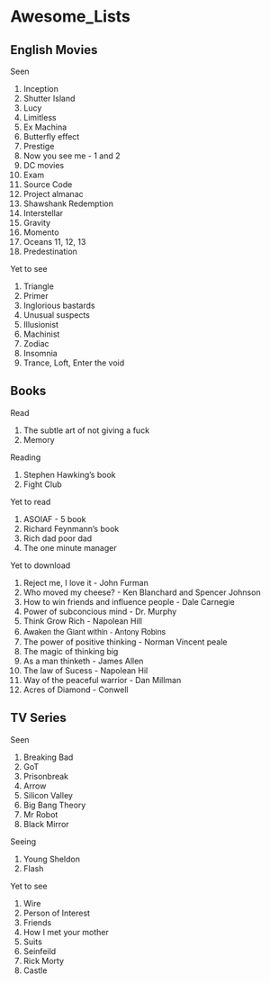 # Awesome_Lists 

## English Movies

Seen

  

1. Inception
2. Shutter Island
3. Lucy
4. Limitless
5. Ex Machina
6. Butterfly effect
7. Prestige
8. Now you see me - 1 and 2
9. DC movies
10. Exam
11. Source Code
12. Project almanac
13. Shawshank Redemption
14. Interstellar
15. Gravity
16. Momento
17. Oceans 11, 12, 13
18. Predestination

  

Yet to see

  

1. Triangle
2. Primer
3. Inglorious bastards
4. Unusual suspects
5. Illusionist
6. Machinist
7. Zodiac
8. Insomnia
9. Trance, Loft, Enter the void

  




## Books

Read

  

1. The subtle art of not giving a fuck
2. Memory

  

Reading

  

1. Stephen Hawking’s book
2. Fight Club

  

Yet to read

  

1. ASOIAF - 5 book
2. Richard Feynmann’s book
3. Rich dad poor dad
4. The one minute manager

  

Yet to download

  

1. Reject me, I love it - John Furman
2. Who moved my cheese? - Ken Blanchard and Spencer Johnson
3. How to win friends and influence people - Dale Carnegie
4. Power of subconcious mind - Dr. Murphy
5. Think Grow Rich - Napolean Hill
6. <font style="font-size: 14px;" face="Helvetica Neue"><span style='orphans: 2; widows: 2; font-size: 14px; font-family: "Helvetica Neue"; color: rgb(34, 34, 34);'>Awaken the Giant within - Antony Robins</span></font>
7. The power of positive thinking - Norman Vincent peale
8. The magic of thinking big
9. As a man thinketh - James Allen
10. The law of Sucess - Napolean Hil
11. Way of the peaceful warrior - Dan Millman
12. Acres of Diamond - Conwell

  





## TV Series

Seen

  

1. Breaking Bad
2. GoT
3. Prisonbreak
4. Arrow
5. Silicon Valley
6. Big Bang Theory
7. Mr Robot
8. Black Mirror

  

Seeing

  

1. Young Sheldon
2. Flash

  

Yet to see

  

1. Wire
2. Person of Interest
3. Friends
4. How I met your mother
5. Suits
6. Seinfeild
7. Rick Morty
8. Castle

  




